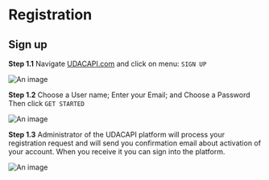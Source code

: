 
# Registration

## Sign up

**Step 1.1** Navigate [UDACAPI.com](https://udacapi.com) and click on menu:  `SIGN UP`

![An image](/images/s1_1-Home-SignUp.jpg)

**Step 1.2** Choose a User name; Enter your Email; and Choose a Password
Then click `GET STARTED`

![An image](/images/s1_2-SignUp.jpg)

**Step 1.3** Administrator of the UDACAPI platform will process your registration request and will send you confirmation email about activation of your account. When you receive it you can sign into the platform.

![An image](/images/s1_3-SignIn.jpg)
